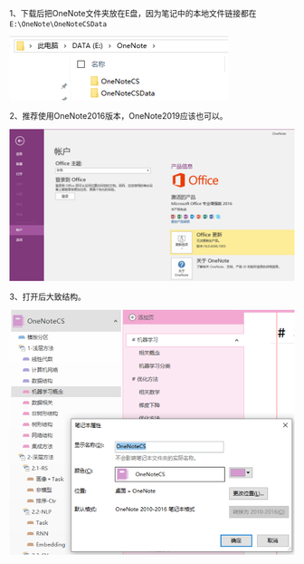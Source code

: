 
1、下载后把OneNote文件夹放在E盘，因为笔记中的本地文件链接都在`E:\OneNote\OneNoteCSData`

![Image text](https://github.com/flyto22c/knowledge-handbook/blob/main/OneNoteCSData/README/path.png)

2、推荐使用OneNote2016版本，OneNote2019应该也可以。

![Image text](https://github.com/flyto22c/knowledge-handbook/blob/main/OneNoteCSData/README/version.png)

3、打开后大致结构。

![Image text](https://github.com/flyto22c/knowledge-handbook/blob/main/OneNoteCSData/README/demo.png)


